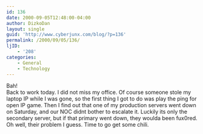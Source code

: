 ```yaml
---
id: 136
date: 2000-09-05T12:48:00-04:00
author: DizkoDan
layout: single
guid: 'http://www.cyberjunx.com/blog/?p=136'
permalink: /2000/09/05/136/
ljID:
    - '208'
categories:
    - General
    - Technology
---
```


Bah!  
Back to work today. I did not miss my office. Of course someone stole my laptop IP while I was gone, so the first thing I got to do was play the ping for open IP game. Then I find out that one of my production servers went down on Saturday, and our NOC didnt bother to escalate it. Luckily its only the secondary server, but if that primary went down, they woulda been fux0red. Oh well, their problem I guess. Time to go get some chili.